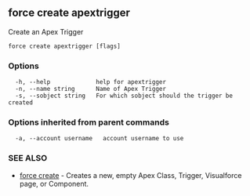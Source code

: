 ## force create apextrigger

Create an Apex Trigger

```
force create apextrigger [flags]
```

### Options

```
  -h, --help             help for apextrigger
  -n, --name string      Name of Apex Trigger
  -s, --sobject string   For which sobject should the trigger be created
```

### Options inherited from parent commands

```
  -a, --account username   account username to use
```

### SEE ALSO

* [force create](force_create.md)	 - Creates a new, empty Apex Class, Trigger, Visualforce page, or Component.

